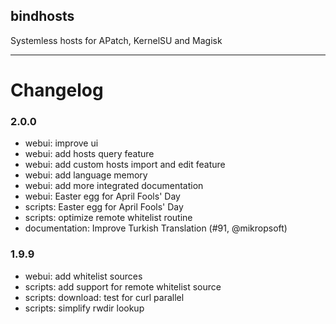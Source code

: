 ## bindhosts
Systemless hosts for APatch, KernelSU and Magisk

---

# Changelog
### 2.0.0
- webui: improve ui
- webui: add hosts query feature
- webui: add custom hosts import and edit feature
- webui: add language memory
- webui: add more integrated documentation
- webui: Easter egg for April Fools' Day
- scripts: Easter egg for April Fools' Day
- scripts: optimize remote whitelist routine
- documentation: Improve Turkish Translation (#91, @mikropsoft)

### 1.9.9
- webui: add whitelist sources
- scripts: add support for remote whitelist source
- scripts: download: test for curl parallel
- scripts: simplify rwdir lookup

